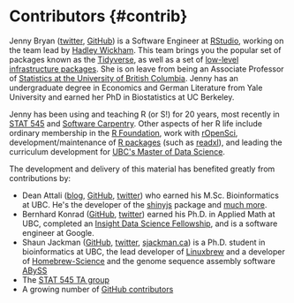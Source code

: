 # Contributors {#contrib}

Jenny Bryan ([twitter](https://twitter.com/jennybryan), [GitHub](https://github.com/jennybc)) is a Software Engineer at [RStudio](https://www.rstudio.com), working on the team lead by [Hadley Wickham](http://hadley.nz). This team brings you the popular set of packages known as the [Tidyverse](https://www.tidyverse.org), as well as a set of [low-level infrastructure packages](https://github.com/r-lib/). She is on leave from being an Associate Professor of [Statistics at the University of British Columbia](https://www.stat.ubc.ca). Jenny has an undergraduate degree in Economics and German Literature from Yale University and earned her PhD in Biostatistics at UC Berkeley.

Jenny has been using and teaching R (or S!) for 20 years, most recently in [STAT 545](http://stat545.com) and [Software Carpentry](http://software-carpentry.org). Other aspects of her R life include ordinary membership in the [R Foundation](https://www.r-project.org/foundation/members.html), work with [rOpenSci](https://ropensci.org/about/#leadership), development/maintenance of [R packages](https://www.r-pkg.org/search.html?q=Jennifer+bryan) (such as [readxl](http://readxl.tidyverse.org)), and leading the curriculum development for [UBC's Master of Data Science](http://mds.science.ubc.ca).

The development and delivery of this material has benefited greatly from contributions by:

  * Dean Attali ([blog](http://deanattali.com), [GitHub](https://github.com/daattali/), [twitter](https://twitter.com/daattali)) who earned his M.Sc. Bioinformatics at UBC. He's the developer of the [shinyjs](https://github.com/daattali/shinyjs) package and [much more](http://deanattali.com/projects/).
  * Bernhard Konrad ([GitHub](https://github.com/BernhardKonrad), [twitter](https://twitter.com/bernhardkonrad)) earned his Ph.D. in Applied Math at UBC, completed an [Insight Data Science Fellowship](http://www.insightdatascience.com), and is a software engineer at Google.
  * Shaun Jackman ([GitHub](https://github.com/sjackman), [twitter](https://twitter.com/sjackman), [sjackman.ca](http://sjackman.ca)) is a Ph.D. student in bioinformatics at UBC, the lead developer of [Linuxbrew](http://linuxbrew.sh) and a developer of [Homebrew-Science](https://github.com/Homebrew/homebrew-science) and the genome sequence assembly software [ABySS](https://github.com/bcgsc/abyss)
  * The [STAT 545 TA group](http://stat545.com/people.html)
  * A growing number of [GitHub contributors](https://github.com/jennybc/happy-git-with-r/graphs/contributors)
